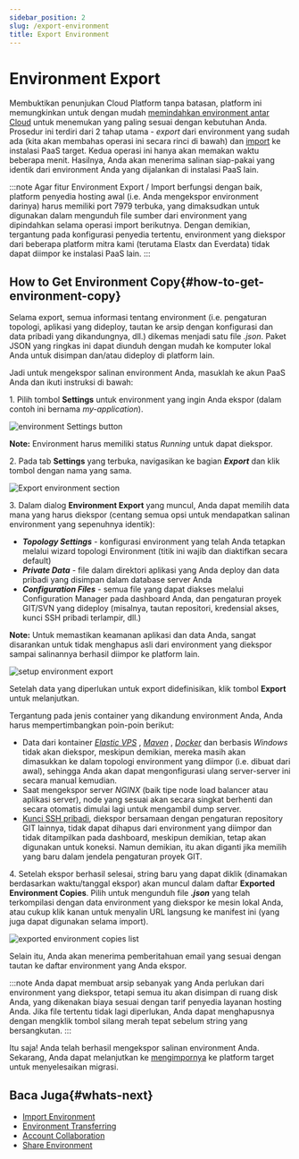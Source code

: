 ```yaml
---
sidebar_position: 2
slug: /export-environment
title: Export Environment
---
```

# Environment Export

Membuktikan penunjukan Cloud Platform tanpa batasan, platform ini memungkinkan untuk dengan mudah [memindahkan environment antar Cloud](<https://docs.dewacloud.com/docs/environment-export-import/>) untuk menemukan yang paling sesuai dengan kebutuhan Anda. Prosedur ini terdiri dari 2 tahap utama - _export_ dari environment yang sudah ada (kita akan membahas operasi ini secara rinci di bawah) dan [import](<https://docs.dewacloud.com/docs/environment-import/>) ke instalasi PaaS target. Kedua operasi ini hanya akan memakan waktu beberapa menit. Hasilnya, Anda akan menerima salinan siap-pakai yang identik dari environment Anda yang dijalankan di instalasi PaaS lain.

:::note 
Agar fitur Environment Export / Import berfungsi dengan baik, platform penyedia hosting awal (i.e. Anda mengekspor environment darinya) harus memiliki port 7979 terbuka, yang dimaksudkan untuk digunakan dalam mengunduh file sumber dari environment yang dipindahkan selama operasi import berikutnya. Dengan demikian, tergantung pada konfigurasi penyedia tertentu, environment yang diekspor dari beberapa platform mitra kami (terutama Elastx dan Everdata) tidak dapat diimpor ke instalasi PaaS lain. 
:::

## How to Get Environment Copy{#how-to-get-environment-copy}

Selama export, semua informasi tentang environment (i.e. pengaturan topologi, aplikasi yang dideploy, tautan ke arsip dengan konfigurasi dan data pribadi yang dikandungnya, dll.) dikemas menjadi satu file _.json_. Paket JSON yang ringkas ini dapat diunduh dengan mudah ke komputer lokal Anda untuk disimpan dan/atau dideploy di platform lain.

Jadi untuk mengekspor salinan environment Anda, masuklah ke akun PaaS Anda dan ikuti instruksi di bawah:

1\. Pilih tombol **Settings** untuk environment yang ingin Anda ekspor (dalam contoh ini bernama _my-application_).

![environment Settings button](#)

**Note:** Environment harus memiliki status _Running_ untuk dapat diekspor.

2\. Pada tab **Settings** yang terbuka, navigasikan ke bagian _**Export**_ dan klik tombol dengan nama yang sama.

![Export environment section](#)

3\. Dalam dialog **Environment Export** yang muncul, Anda dapat memilih data mana yang harus diekspor (centang semua opsi untuk mendapatkan salinan environment yang sepenuhnya identik):

  * _**Topology Settings**_ \- konfigurasi environment yang telah Anda tetapkan melalui wizard topologi Environment (titik ini wajib dan diaktifkan secara default)
  * _**Private Data**_ \- file dalam direktori aplikasi yang Anda deploy dan data pribadi yang disimpan dalam database server Anda
  * _**Configuration Files**_ \- semua file yang dapat diakses melalui Configuration Manager pada dashboard Anda, dan pengaturan proyek GIT/SVN yang dideploy (misalnya, tautan repositori, kredensial akses, kunci SSH pribadi terlampir, dll.)

**Note:** Untuk memastikan keamanan aplikasi dan data Anda, sangat disarankan untuk tidak menghapus asli dari environment yang diekspor sampai salinannya berhasil diimpor ke platform lain.

![setup environment export](#)

Setelah data yang diperlukan untuk export didefinisikan, klik tombol **Export** untuk melanjutkan.

Tergantung pada jenis container yang dikandung environment Anda, Anda harus mempertimbangkan poin-poin berikut:

  * Data dari kontainer _[Elastic VPS](<https://docs.dewacloud.com/docs/vps/>)_ , _[Maven](<https://docs.dewacloud.com/docs/java-vcs-deployment/>)_ , _[Docker](<https://docs.dewacloud.com/docs/container-types/>)_ dan berbasis _Windows_ tidak akan diekspor, meskipun demikian, mereka masih akan dimasukkan ke dalam topologi environment yang diimpor (i.e. dibuat dari awal), sehingga Anda akan dapat mengonfigurasi ulang server-server ini secara manual kemudian.
  * Saat mengekspor server _NGINX_ (baik tipe node load balancer atau aplikasi server), node yang sesuai akan secara singkat berhenti dan secara otomatis dimulai lagi untuk mengambil dump server.
  * [Kunci SSH pribadi](<https://docs.dewacloud.com/docs/git-ssh/>), diekspor bersamaan dengan pengaturan repository GIT lainnya, tidak dapat dihapus dari environment yang diimpor dan tidak ditampilkan pada dashboard, meskipun demikian, tetap akan digunakan untuk koneksi. Namun demikian, itu akan diganti jika memilih yang baru dalam jendela pengaturan proyek GIT.

4\. Setelah ekspor berhasil selesai, string baru yang dapat diklik (dinamakan berdasarkan waktu/tanggal ekspor) akan muncul dalam daftar **Exported Environment Copies**. Pilih untuk mengunduh file _**.json**_ yang telah terkompilasi dengan data environment yang diekspor ke mesin lokal Anda, atau cukup klik kanan untuk menyalin URL langsung ke manifest ini (yang juga dapat digunakan selama import).

![exported environment copies list](#)

Selain itu, Anda akan menerima pemberitahuan email yang sesuai dengan tautan ke daftar environment yang Anda ekspor.

:::note 
Anda dapat membuat arsip sebanyak yang Anda perlukan dari environment yang diekspor, tetapi semua itu akan disimpan di ruang disk Anda, yang dikenakan biaya sesuai dengan tarif penyedia layanan hosting Anda. Jika file tertentu tidak lagi diperlukan, Anda dapat menghapusnya dengan mengklik tombol silang merah tepat sebelum string yang bersangkutan. 
:::

Itu saja! Anda telah berhasil mengekspor salinan environment Anda. Sekarang, Anda dapat melanjutkan ke [mengimpornya](<https://docs.dewacloud.com/docs/environment-import/>) ke platform target untuk menyelesaikan migrasi.

## Baca Juga{#whats-next}

  * [Import Environment](<https://docs.dewacloud.com/docs/environment-import/>)
  * [Environment Transferring](<https://docs.dewacloud.com/docs/environment-transferred/>)
  * [Account Collaboration](<https://docs.dewacloud.com/docs/account-collaboration/>)
  * [Share Environment](<https://docs.dewacloud.com/docs/share-environment/>)